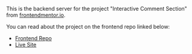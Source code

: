 This is the backend server for the project "Interactive Comment Section" from [frontendmentor.io](https://frontendmentor.io).

You can read about the project on the frontend repo linked below:

- [Frontend Repo](https://github.com/sahand-masoleh/fem-39-interactive-comment-section-frontend)
- [Live Site](https://fem-39-comment-section.netlify.app/)
